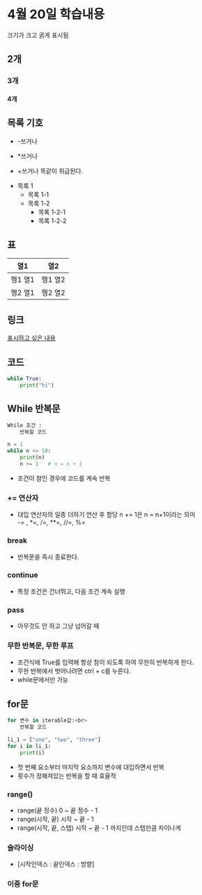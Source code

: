 # 4월 20일 학습내용
크기가 크고 굵게 표시됨
## 2개
### 3개
#### 4개

## 목록 기호
- -쓰거나
* *쓰거나
+ +쓰거나
똑같이 취급된다.

- 목록 1
    * 목록 1-1
    + 목록 1-2
        - 목록 1-2-1
        * 목록 1-2-2

## 표
열1 | 열2
----|----
행1 열1|행1 열2
행2 열1|행2 열2

## 링크
[표시하고 싶은 내용](링크)

## 코드

```python
while True:
    print("hi")
```

## While 반복문

```python
While 조건 : 
    반복할 코드

n = 1
while n <= 10:
    print(n)
    n += 1   # n = n + 1
```
- 조건이 참인 경우에 코드를 계속 반복

### += 연산자 <br> 
- 대입 연산자의 일종 더하기 연산 후 할당
n += 1은 n = n+1이라는 의미 <br> 
-= , *=, /=, **=, //=, %=

### break
- 반복문을 즉시 종료한다.

### continue
- 특정 조건은 건너뛰고, 다음 조건 계속 실행

### pass
- 아무것도 안 하고 그냥 넘어갈 때

### 무한 반복문, 무한 루프
- 조건식에 True를 입력해 항상 참이 되도록 하여 무한히 반복하게 한다.
- 무한 반복에서 벗어나려면 ctrl + c를 누른다.
- while문에서만 가능

## for문
```python
for 변수 in iterable값:<br>
    반복할 코드

li_1 = ["one", "two", "three"]
for i in li_1:
    print(i)
```
- 첫 번째 요소부터 마지막 요소까지 변수에 대입하면서 반복
- 횟수가 정해져있는 반복을 할 때 효율적

### range()
- range(끝 정수) 0 ~ 끝 정수 - 1
- range(시작, 끝) 시작 ~ 끝 - 1
- range(시작, 끝, 스텝) 시작 ~ 끝 - 1 까지인데 스텝만큼 차이나게

### 슬라이싱
- [시작인덱스 : 끝인덱스 : 방향]

### 이중 for문

